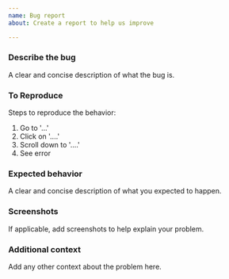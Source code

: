 ```yaml
---
name: Bug report
about: Create a report to help us improve

---
```


### Describe the bug

A clear and concise description of what the bug is.

### To Reproduce

Steps to reproduce the behavior:

1.  Go to '...'
2.  Click on '....'
3.  Scroll down to '....'
4.  See error

### Expected behavior

A clear and concise description of what you expected to happen.

### Screenshots

If applicable, add screenshots to help explain your problem.

### Additional context

Add any other context about the problem here.
